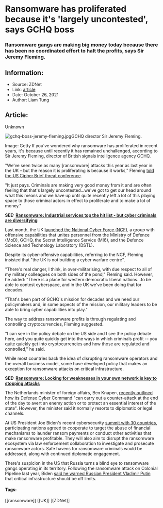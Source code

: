 # Ransomware has proliferated because it's 'largely uncontested', says GCHQ boss
### Ransomware gangs are making big money today because there has been no coordinated effort to halt the profits, says Sir Jeremy Fleming.

## Information:
+ Source: ZDNet
+ Link: [article](https://www.zdnet.com/article/ransomware-has-proliferated-because-its-largely-uncontested-says-gchq-boss/)
+ Date: October 26, 2021
+ Author: Liam Tung


## Article:
Unknown

![gchq-boss-jeremy-fleming.jpg](https://www.zdnet.com/a/img/resize/60788e00f94a55018037bd8dd82402876f5de93d/2021/04/23/d92e75ec-2ad2-4ec3-9215-0e53917408e5/gchq-boss-jeremy-fleming.jpg?width=1200&fit=bounds&auto=webp)GCHQ director Sir Jeremy Fleming.


 Image: Getty
 If you've wondered why ransomware has proliferated in recent years, it's because until recently it has remained unchallenged, according to Sir Jeremy Fleming, director of British signals intelligence agency GCHQ.

"We've seen twice as many [ransomware] attacks this year as last year in the UK – but the reason it is proliferating is because it works," Fleming [told the US Cipher Brief threat conference](https://www.gchq.gov.uk/news/cipher-brief).


"It just pays. Criminals are making very good money from it and are often feeling that that's largely uncontested...we've got to get our head around what this means and we have up until quite recently left a lot of this playing space to those criminal actors in effect to proliferate and to make a lot of money."

**SEE:** [**Ransomware: Industrial services top the hit list - but cyber criminals are diversifying**](https://www.zdnet.com/article/ransomware-industrial-services-are-still-the-most-popular-target-but-now-cyber-criminals-are-diversifying-attacks/)

Last month, the UK [launched the National Cyber Force (NCF)](https://www.zdnet.com/article/new-offensive-cyber-force-will-confront-aggressive-behaviour-says-foreign-secretary/), a group with offensive capabilities that unites personnel from the Ministry of Defence (MoD), GCHQ, the Secret Intelligence Service (MI6), and the Defence Science and Technology Laboratory (DSTL).

Despite its cyber-offensive capabilities, referring to the NCF, Fleming insisted that "the UK is not building a cyber warfare centre". 

"There's real danger, I think, in over-militarising, with due respect to all of my military colleagues on both sides of the pond," Fleming said. However, he added: "There is a place for western democratic liberal nations...to be able to contest cyberspace, and in the UK we've been doing that for decades.






"That's been part of GCHQ's mission for decades and we need our policymakers and, in some aspects of the mission, our military leaders to be able to bring cyber capabilities into play."

The way to address ransomware profits is through regulating and controlling cryptocurrencies, Fleming suggested. 

"I can see in the policy debate on the US side and I see the policy debate here, and you quite quickly get into the ways in which criminals profit -- you quite quickly get into cryptocurrencies and how those are regulated and controlled," he said.

While most countries back the idea of disrupting ransomware operators and the overall business model, some have developed policy that makes an exception for ransomware attacks on critical infrastructure. 

**SEE:** [**Ransomware: Looking for weaknesses in your own network is key to stopping attacks**](https://www.zdnet.com/article/ransomware-looking-for-weaknesses-in-your-own-network-is-key-to-stopping-attacks/)

The Netherlands minister of foreign affairs, Ben Knapen, [recently outlined how its Defense Cyber Command](https://therecord.media/netherlands-can-use-intelligence-or-armed-forces-to-respond-to-ransomware-attacks/) "can carry out a counter-attack at the end of the day to avert an enemy action or to protect an essential interest of the state". However, the minister said it normally resorts to diplomatic or legal channels.  

At US President Joe Biden's recent cybersecurity [summit with 30 countries](https://www.zdnet.com/article/30-countries-outline-efforts-to-stop-ransomware-after-white-house-virtual-summit/), participating nations agreed to cooperate to target the abuse of financial mechanisms to launder ransom payments or conduct other activities that make ransomware profitable. They will also aim to disrupt the ransomware ecosystem via law enforcement collaboration to investigate and prosecute ransomware actors. Safe havens for ransomware criminals would be addressed, along with continued diplomatic engagement.

There's suspicion in the US that Russia turns a blind eye to ransomware gangs operating in its territory. Following the ransomware attack on Colonial Pipeline last year, Biden [said he warned Russian President Vladimir Putin](https://www.zdnet.com/article/biden-and-putin-spar-over-cybersecurity-ransomware-at-geneva-summit/) that critical infrastructure should be off limits.





#### Tags:
[[ransomware]] [[UK]] [[ZDNet]]
